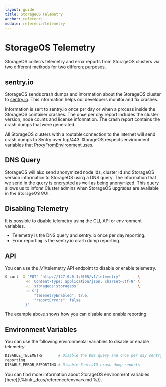 ```yaml
---
layout: guide
title: StorageOS Telemetry
anchor: reference
module: reference/telemetry
---
```


# StorageOS Telemetry

StorageOS collects telemetry and error reports  from StorageOS clusters via two
different methods for two different purposes.

## sentry.io

StorageOS sends crash dumps and information about the StorageOS cluster to
[sentry.io](https://sentry.io). This information helps our developers monitor
and fix crashes.

Information is sent to sentry.io once per day or when a process inside the
StorageOS container crashes. The once per day report includes the cluster version,
node counts and license information. The crash report contains
the crash dumps that were generated. 

All StorageOS clusters with a routable connection to the internet will send crash
dumps to Sentry over tcp/443. StorageOS respects environment variables that
[ProxyFromEnvironment](https://golang.org/pkg/net/http/#ProxyFromEnvironment)
uses.

## DNS Query

StorageOS will also send anonymized node ids, cluster id and StorageOS version
information to StorageOS using a DNS query. The information that we send in the
query is encrypted as well as being anonymized. This query allows us to inform
Cluster admins when StorageOS upgrades are available in the StorageOS GUI.

## Disabling Telemetry

It is possible to disable telemetry using the CLI, API or environment
variables.

* Telemetry is the DNS query and sentry.io once per day reporting. 
* Error reporting is the sentry.io crash dump reporting. 

## API

You can use the /v1/telemetry API endpoint to disable or enable telemetry. 

```bash
$ curl -X "PUT" "http://127.0.0.1:5705/v1/telemetry"        \
         -H 'Content-Type: application/json; charset=utf-8' \
         -u 'storageos:storageos'                           \
         -d $'{
             "telemetryEnabled": true,
             "reportErrors": false
         }'
```
The example above shows how you can disable and enable reporting. 

## Environment Variables

You can use the following environmental variables to disable or enable telemetry.

```bash
DISABLE_TELEMETRY       # Disable the DNS query and once per day sentry.io
reporting
DISABLE_ERROR_REPORTING # Disable SentryIO crash dump reports
```

You can find more information about StorageOS environment variables
[here]({%link _docs/reference/envvars.md %}).
